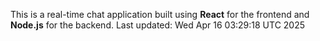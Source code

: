 This is a real-time chat application built using **React** for the frontend and **Node.js** for the backend.
Last updated: Wed Apr 16 03:29:18 UTC 2025
